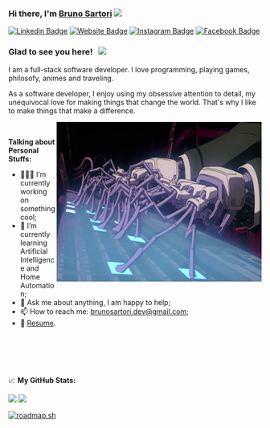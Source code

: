 ### Hi there, I'm <a href="https://brunosartori.dev" target="_blank">Bruno Sartori</a> <img src="https://media.giphy.com/media/hvRJCLFzcasrR4ia7z/giphy.gif" width="25px">

[![Linkedin Badge](https://img.shields.io/badge/-LinkedIn-0e76a8?style=flat-square&logo=Linkedin&logoColor=white)](https://www.linkedin.com/in/bruno-sartori-dev)
[![Website Badge](https://img.shields.io/badge/Website-3b5998?style=flat-square&logo=google-chrome&logoColor=white)](https://brunosartori.dev)
[![Instagram Badge](https://img.shields.io/badge/-Instagram-e4405f?style=flat-square&logo=Instagram&logoColor=white)](https://www.instagram.com/brunosartori.dev/)
[![Facebook Badge](https://img.shields.io/badge/-Facebook-3b5998?style=flat-square&logo=Facebook&logoColor=white)](https://www.facebook.com/bruno.sartori.92/)

### Glad to see you here! &nbsp; ![](https://visitor-badge.glitch.me/badge?page_id=bruno-sartori.bruno-sartori)

I am a full-stack software developer. I love programming, playing games, philosofy, animes and traveling.

As a software developer, I enjoy using my obsessive attention to detail, my unequivocal love for making things that change the world. That's why I like to make things that make a difference.

<img align="right" alt="GIF" src="https://github.com/bruno-sartori/bruno-sartori/blob/master/public/coding.gif?raw=true" width="408" height="318" />

</br>   

**Talking about Personal Stuffs:**

- 👨🏻‍💻 I’m currently working on something cool;
- 🚀 I’m currently learning Artificial Intelligence and Home Automation;
- 💬 Ask me about anything, I am happy to help;
- 📫 How to reach me: brunosartori.dev@gmail.com;
- 📝 [Resume](https://brunosartori.dev/resume.pdf).

</br></br></br></br>


📈 **My GitHub Stats:**

<p>
  <img height="180em" src="https://github-readme-stats.vercel.app/api?username=bruno-sartori&show_icons=true&hide_border=true&&count_private=true&include_all_commits=true" />
  <img height="180em" src="https://github-readme-stats.vercel.app/api/top-langs/?username=bruno-sartori&exclude_repo=KNN-Image-Classification&show_icons=true&hide_border=true&layout=compact&langs_count=8"/>
</p>


[![roadmap.sh](https://roadmap.sh/card/tall/66ba2238b64402e052a7ac8e?variant=dark)](https://roadmap.sh)



